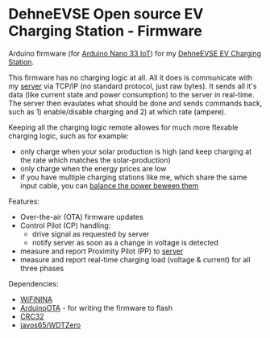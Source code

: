 # DehneEVSE Open source EV Charging Station - Firmware

Arduino firmware (for [Arduino Nano 33 IoT](https://store.arduino.cc/arduino-nano-33-iot)) for my [DehneEVSE EV Charging Station](https://dehnes.com/electronics/2021/03/31/dehneevse_charging_station.html).

This firmware has no charging logic at all. All it does is communicate with my [server](https://github.com/sebdehne/SmartHomeServer/tree/master/src/main/kotlin/com/dehnes/smarthome/ev_charging) via TCP/IP (no standard protocol, just raw bytes). It sends all it's data (like current state and power consumption) to the server in real-time. The server then evaulates what should be done and sends commands back, such as 1) enable/disable charging and 2) at which rate (ampere).

Keeping all the charging logic remote allowes for much more flexable charging logic, such as for example:
- only charge when your solar production is high (and keep charging at the rate which matches the solar-production)
- only charge when the energy prices are low
- if you have multiple charging stations like me, which share the same input cable, you can [balance the power beween them](https://github.com/sebdehne/SmartHomeServer/blob/master/src/main/kotlin/com/dehnes/smarthome/ev_charging/LoadSharing.kt#L50)


Features:
- Over-the-air (OTA) firmware updates
- Control Pilot (CP) handling:
  - drive signal as requested by server
  - notify server as soon as a change in voltage is detected
- measure and report Proximity Pilot (PP) to [server](https://github.com/sebdehne/SmartHomeServer/tree/master/src/main/kotlin/com/dehnes/smarthome/ev_charging)
- measure and report real-time charging load (voltage & current) for all three phases

Dependencies:
- [WiFiNINA](https://github.com/arduino-libraries/WiFiNINA)
- [ArduinoOTA](https://github.com/jandrassy/ArduinoOTA) - for writing the firmware to flash
- [CRC32](https://github.com/bakercp/CRC32)
- [javos65/WDTZero](https://github.com/javos65/WDTZero)
